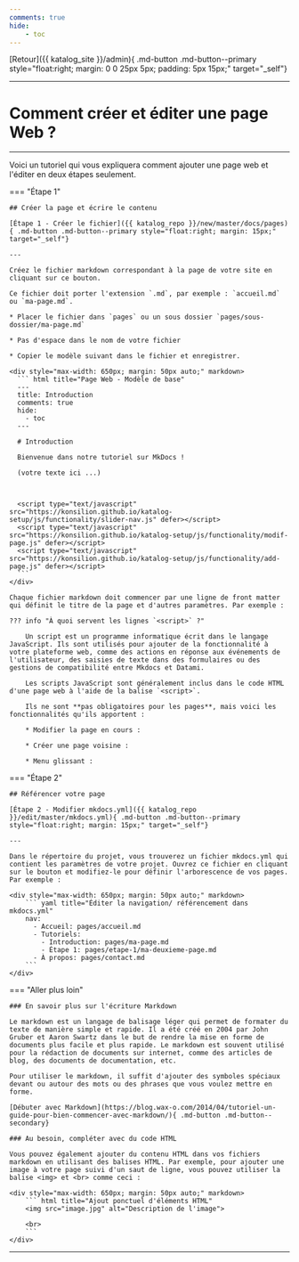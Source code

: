 ```yaml
---
comments: true
hide:
    - toc
---
```


[Retour]({{ katalog_site }}/admin){ .md-button .md-button--primary style="float:right; margin: 0 0 25px 5px; padding: 5px 15px;" target="_self"}

<hr>

# Comment créer et éditer une page Web ?

---

Voici un tutoriel qui vous expliquera comment ajouter une page web et l'éditer en deux étapes seulement.


=== "Étape 1"

    ## Créer la page et écrire le contenu

    [Étape 1 - Créer le fichier]({{ katalog_repo }}/new/master/docs/pages){ .md-button .md-button--primary style="float:right; margin: 15px;" target="_self"}

    ---

    Créez le fichier markdown correspondant à la page de votre site en cliquant sur ce bouton. 

    Ce fichier doit porter l'extension `.md`, par exemple : `accueil.md` ou `ma-page.md`.

    * Placer le fichier dans `pages` ou un sous dossier `pages/sous-dossier/ma-page.md`

    * Pas d'espace dans le nom de votre fichier

    * Copier le modèle suivant dans le fichier et enregistrer.

    <div style="max-width: 650px; margin: 50px auto;" markdown>
      ``` html title="Page Web - Modèle de base"
      ---
      title: Introduction
      comments: true
      hide:
        - toc
      ---

      # Introduction

      Bienvenue dans notre tutoriel sur MkDocs !

      (votre texte ici ...)



      <script type="text/javascript" src="https://konsilion.github.io/katalog-setup/js/functionality/slider-nav.js" defer></script>
      <script type="text/javascript" src="https://konsilion.github.io/katalog-setup/js/functionality/modif-page.js" defer></script> 
      <script type="text/javascript" src="https://konsilion.github.io/katalog-setup/js/functionality/add-page.js" defer></script>
      ```
    </div>

    Chaque fichier markdown doit commencer par une ligne de front matter qui définit le titre de la page et d'autres paramètres. Par exemple :

    ??? info "À quoi servent les lignes `<script>` ?"

        Un script est un programme informatique écrit dans le langage JavaScript. Ils sont utilisés pour ajouter de la fonctionnalité à votre plateforme web, comme des actions en réponse aux événements de l'utilisateur, des saisies de texte dans des formulaires ou des gestions de compatibilité entre Mkdocs et Datami.

        Les scripts JavaScript sont généralement inclus dans le code HTML d'une page web à l'aide de la balise `<script>`.

        Ils ne sont **pas obligatoires pour les pages**, mais voici les fonctionnalités qu'ils apportent :

        * Modifier la page en cours :

        * Créer une page voisine :

        * Menu glissant :

=== "Étape 2" 
 
    ## Référencer votre page

    [Étape 2 - Modifier mkdocs.yml]({{ katalog_repo }}/edit/master/mkdocs.yml){ .md-button .md-button--primary style="float:right; margin: 15px;" target="_self"}

    ---

    Dans le répertoire du projet, vous trouverez un fichier mkdocs.yml qui contient les paramètres de votre projet. Ouvrez ce fichier en cliquant sur le bouton et modifiez-le pour définir l'arborescence de vos pages. Par exemple :

    <div style="max-width: 650px; margin: 50px auto;" markdown>
        ``` yaml title="Éditer la navigation/ référencement dans mkdocs.yml"
        nav:
          - Accueil: pages/accueil.md
          - Tutoriels:
            - Introduction: pages/ma-page.md
            - Étape 1: pages/etape-1/ma-deuxieme-page.md
          - À propos: pages/contact.md
        ```
    </div>

=== "Aller plus loin"

    ### En savoir plus sur l'écriture Markdown

    Le markdown est un langage de balisage léger qui permet de formater du texte de manière simple et rapide. Il a été créé en 2004 par John Gruber et Aaron Swartz dans le but de rendre la mise en forme de documents plus facile et plus rapide. Le markdown est souvent utilisé pour la rédaction de documents sur internet, comme des articles de blog, des documents de documentation, etc.

    Pour utiliser le markdown, il suffit d'ajouter des symboles spéciaux devant ou autour des mots ou des phrases que vous voulez mettre en forme.

    [Débuter avec Markdown](https://blog.wax-o.com/2014/04/tutoriel-un-guide-pour-bien-commencer-avec-markdown/){ .md-button .md-button--secondary}

    ### Au besoin, compléter avec du code HTML

    Vous pouvez également ajouter du contenu HTML dans vos fichiers markdown en utilisant des balises HTML. Par exemple, pour ajouter une image à votre page suivi d'un saut de ligne, vous pouvez utiliser la balise <img> et <br> comme ceci :

    <div style="max-width: 650px; margin: 50px auto;" markdown>
        ``` html title="Ajout ponctuel d'éléments HTML"
        <img src="image.jpg" alt="Description de l'image">

        <br>
        ```
    </div>


---
